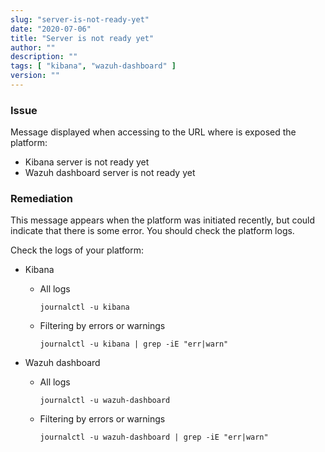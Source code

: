 ```yaml
---
slug: "server-is-not-ready-yet"
date: "2020-07-06"
title: "Server is not ready yet"
author: ""
description: ""
tags: [ "kibana", "wazuh-dashboard" ]
version: ""
---
```


### Issue

Message displayed when accessing to the URL where is exposed the platform:
- Kibana server is not ready yet 
- Wazuh dashboard server is not ready yet

### Remediation

This message appears when the platform was initiated recently, but could indicate that there is some error. You should check the platform logs.

Check the logs of your platform:

- Kibana

  - All logs

    ```
    journalctl -u kibana
    ```

  - Filtering by errors or warnings

    ```
    journalctl -u kibana | grep -iE "err|warn"
    ```



- Wazuh dashboard

  - All logs

    ```
    journalctl -u wazuh-dashboard
    ```

  - Filtering by errors or warnings

    ```
    journalctl -u wazuh-dashboard | grep -iE "err|warn"
    ```